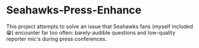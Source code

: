 # Seahawks-Press-Enhance
This project attempts to solve an issue that Seahawks fans (myself included 😁) encounter far too often: barely-audible questions and low-quality reporter mic's during press conferences. 
